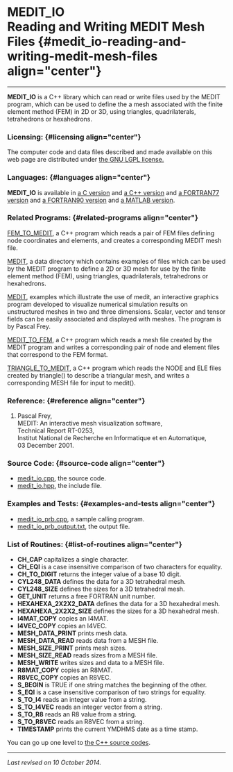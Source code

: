 MEDIT\_IO\
Reading and Writing MEDIT Mesh Files {#medit_io-reading-and-writing-medit-mesh-files align="center"}
====================================

------------------------------------------------------------------------

**MEDIT\_IO** is a C++ library which can read or write files used by the
MEDIT program, which can be used to define the a mesh associated with
the finite element method (FEM) in 2D or 3D, using triangles,
quadrilaterals, tetrahedrons or hexahedrons.

### Licensing: {#licensing align="center"}

The computer code and data files described and made available on this
web page are distributed under [the GNU LGPL
license.](../../txt/gnu_lgpl.txt)

### Languages: {#languages align="center"}

**MEDIT\_IO** is available in [a C
version](../../c_src/medit_io/medit_io.html) and [a C++
version](../../cpp_src/medit_io/medit_io.html) and [a FORTRAN77
version](../../f77_src/medit_io/medit_io.html) and [a FORTRAN90
version](../../f_src/medit_io/medit_io.html) and [a MATLAB
version](../../m_src/medit_io/medit_io.html).

### Related Programs: {#related-programs align="center"}

[FEM\_TO\_MEDIT](../../cpp_src/fem_to_medit/fem_to_medit.html), a C++
program which reads a pair of FEM files defining node coordinates and
elements, and creates a corresponding MEDIT mesh file.

[MEDIT](../../data/medit/medit.html), a data directory which contains
examples of files which can be used by the MEDIT program to define a 2D
or 3D mesh for use by the finite element method (FEM), using triangles,
quadrilaterals, tetrahedrons or hexahedrons.

[MEDIT](../../examples/medit/medit.html), examples which illustrate the
use of medit, an interactive graphics program developed to visualize
numerical simulation results on unstructured meshes in two and three
dimensions. Scalar, vector and tensor fields can be easily associated
and displayed with meshes. The program is by Pascal Frey.

[MEDIT\_TO\_FEM](../../cpp_src/medit_to_fem/medit_to_fem.html), a C++
program which reads a mesh file created by the MEDIT program and writes
a corresponding pair of node and element files that correspond to the
FEM format.

[TRIANGLE\_TO\_MEDIT](../../cpp_src/triangle_to_medit/triangle_to_medit.html),
a C++ program which reads the NODE and ELE files created by triangle()
to describe a triangular mesh, and writes a corresponding MESH file for
input to medit().

### Reference: {#reference align="center"}

1.  Pascal Frey,\
    MEDIT: An interactive mesh visualization software,\
    Technical Report RT-0253,\
    Institut National de Recherche en Informatique et en Automatique,\
    03 December 2001.

### Source Code: {#source-code align="center"}

-   [medit\_io.cpp](medit_io.cpp), the source code.
-   [medit\_io.hpp](medit_io.hpp), the include file.

### Examples and Tests: {#examples-and-tests align="center"}

-   [medit\_io\_prb.cpp](medit_io_prb.cpp), a sample calling program.
-   [medit\_io\_prb\_output.txt](medit_io_prb_output.txt), the output
    file.

### List of Routines: {#list-of-routines align="center"}

-   **CH\_CAP** capitalizes a single character.
-   **CH\_EQI** is a case insensitive comparison of two characters for
    equality.
-   **CH\_TO\_DIGIT** returns the integer value of a base 10 digit.
-   **CYL248\_DATA** defines the data for a 3D tetrahedral mesh.
-   **CYL248\_SIZE** defines the sizes for a 3D tetrahedral mesh.
-   **GET\_UNIT** returns a free FORTRAN unit number.
-   **HEXAHEXA\_2X2X2\_DATA** defines the data for a 3D hexahedral mesh.
-   **HEXAHEXA\_2X2X2\_SIZE** defines the sizes for a 3D hexahedral
    mesh.
-   **I4MAT\_COPY** copies an I4MAT.
-   **I4VEC\_COPY** copies an I4VEC.
-   **MESH\_DATA\_PRINT** prints mesh data.
-   **MESH\_DATA\_READ** reads data from a MESH file.
-   **MESH\_SIZE\_PRINT** prints mesh sizes.
-   **MESH\_SIZE\_READ** reads sizes from a MESH file.
-   **MESH\_WRITE** writes sizes and data to a MESH file.
-   **R8MAT\_COPY** copies an R8MAT.
-   **R8VEC\_COPY** copies an R8VEC.
-   **S\_BEGIN** is TRUE if one string matches the beginning of the
    other.
-   **S\_EQI** is a case insensitive comparison of two strings for
    equality.
-   **S\_TO\_I4** reads an integer value from a string.
-   **S\_TO\_I4VEC** reads an integer vector from a string.
-   **S\_TO\_R8** reads an R8 value from a string.
-   **S\_TO\_R8VEC** reads an R8VEC from a string.
-   **TIMESTAMP** prints the current YMDHMS date as a time stamp.

You can go up one level to [the C++ source codes](../cpp_src.html).

------------------------------------------------------------------------

*Last revised on 10 October 2014.*
